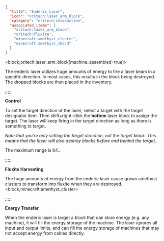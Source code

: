 ```json
{
  "title": "Enderic Laser",
  "icon": "oritech:laser_arm_block",
  "category": "oritech:interaction",
  "associated_items": [
    "oritech:laser_arm_block",
    "oritech:fluxite",
    "minecraft:amethyst_cluster",
    "minecraft:amethyst_shard"
  ]
}
```

<block;oritech:laser_arm_block[machine_assembled=true]>

The enderic laser utilizes huge amounts of energy to fire a laser beam in a specific direction. In most cases, this results in the block being destroyed. 
The dropped blocks are then placed in the inventory.

;;;;;

**Control**

To set the target direction of the laser, select a target with the target designator item. Then shift+right-click the **bottom** laser block to assign the target. The laser will 
keep firing in the target direction as long as there is something to target. 

*Note that you're only setting the target direction, not the target block. This means that the laser will also destroy blocks before and behind the target*.

The maximum range is 64..

;;;;;

**Fluxite Harvesting**


The huge amounts of energy from the enderic laser cause grown amethyst clusters to transform into fluxite when they are destroyed.
<block;minecraft:amethyst_cluster>

;;;;;

**Energy Transfer**

When the enderic laser is target a block that can store energy (e.g. any machine), it will fill the energy storage of the machine.
The laser ignores all input and output limits, and can fill the energy storage of machines that may not accept energy from cables directly.
